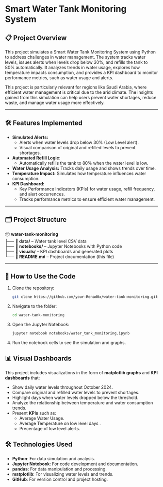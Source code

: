 # Smart Water Tank Monitoring System

## 📋 Project Overview
This project simulates a Smart Water Tank Monitoring System using Python to address challenges in water management. The system tracks water levels, issues alerts when levels drop below 30%, and refills the tank to 80% automatically. It analyzes trends in water usage, explores how temperature impacts consumption, and provides a KPI dashboard to monitor performance metrics, such as water usage and alerts.

This project is particularly relevant for regions like Saudi Arabia, where efficient water management is critical due to the arid climate. The insights gained from this simulation can help users prevent water shortages, reduce waste, and manage water usage more effectively.

---

## 🛠️ Features Implemented
- **Simulated Alerts:**
  - Alerts when water levels drop below 30% (Low Level alert).
  - Visual comparison of original and refilled levels to prevent shortages.
- **Automated Refill Logic:** 
  - Automatically refills the tank to 80% when the water level is low.
- **Water Usage Analysis:** Tracks daily usage and shows trends over time.
- **Temperature Impact:** Simulates how temperature influences water consumption.
- **KPI Dashboard:** 
  - Key Performance Indicators (KPIs) for water usage, refill frequency, and alert occurrences.
  - Tracks performance metrics to ensure efficient water management.

---

## 🗂️ Project Structure
📦 **water-tank-monitoring**  
├── 📁 **data/** – Water tank level CSV data  
├── 📁 **notebooks/** – Jupyter Notebooks with Python code  
├── 📁 **visuals/** – KPI dashboards and generated plots  
└── 📄 **README.md** – Project documentation (this file)  

---
## 🔧 How to Use the Code
1. Clone the repository:
   ```bash
   git clone https://github.com/your-Renad0x/water-tank-monitoring.git
   ```
2. Navigate to the folder:
   ```bash
   cd water-tank-monitoring
   ```
3. Open the Jupyter Notebook:
   ```bash
   jupyter notebook notebooks/water_tank_monitoring.ipynb
   ```
4. Run the notebook cells to see the simulation and graphs.


## 📊 Visual Dashboards
This project includes visualizations in the form of **matplotlib graphs** and **KPI dashboards** that:

- Show daily water levels throughout October 2024.
- Compare original and refilled water levels to prevent shortages.
- Highlight days when water levels dropped below the threshold.
- Analyze the relationship between temperature and water consumption trends.
- Present **KPIs** such as:
  - Average Water Usage.
  - Average Temperature on low level days .
  - Precentage of low level alerts.


## 🛠️ Technologies Used
- **Python**: For data simulation and analysis.
- **Jupyter Notebook**: For code development and documentation.
- **pandas**: For data manipulation and processing.
- **matplotlib**: For visualizing water levels and trends.
- **GitHub**: For version control and project hosting.
